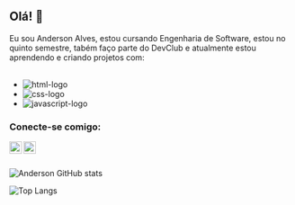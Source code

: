 ## Olá! 👋

Eu sou Anderson Alves, estou cursando Engenharia de Software, estou no quinto semestre, tabém faço parte do DevClub e atualmente estou aprendendo e criando projetos com:
<br>
<br>
- <img src="https://img.shields.io/badge/HTML-E34F26?style=for-the-badge&logo=html5&logoColor=white" alt="html-logo" />
- <img src="https://img.shields.io/badge/CSS3-1572B6?style=for-the-badge&logo=css3&logoColor=white" alt="css-logo" />
- <img src="https://img.shields.io/badge/JavaScript-ebd234?style=for-the-badge&logo=javascript&logoColor=black" alt="javascript-logo" />

### Conecte-se comigo:

<a href="https://www.instagram.com/andersonalvesasa/">
<img align="left" src="https://upload.wikimedia.org/wikipedia/commons/thumb/9/95/Instagram_logo_2022.svg/2048px-Instagram_logo_2022.svg.png" width="22px" />
</a>
<a href="https://www.linkedin.com/in/anderson-alves-asa/"> 
<img align="left" src="https://upload.wikimedia.org/wikipedia/commons/thumb/8/81/LinkedIn_icon.svg/1200px-LinkedIn_icon.svg.png" width="22px" />
</a>
<br>
<br>

![Anderson GitHub stats](https://github-readme-stats.vercel.app/api?username=andersonkrnalves&show_icons=true&theme=radical)

![Top Langs](https://github-readme-stats.vercel.app/api/top-langs/?username=andersonkrnalves&layout=compact&theme=radical)
